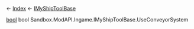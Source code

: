← [Index](Api-Index) ← [IMyShipToolBase](Sandbox.ModAPI.Ingame.IMyShipToolBase)

[bool](System.Boolean) bool Sandbox.ModAPI.Ingame.IMyShipToolBase.UseConveyorSystem